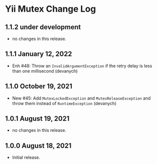 # Yii Mutex Change Log

## 1.1.2 under development

- no changes in this release.

## 1.1.1 January 12, 2022

- Enh #48: Throw an `InvalidArgumentException` if the retry delay is less than one millisecond (devanych)

## 1.1.0 October 19, 2021

- New #45: Add `MutexLockedException` and `MutexReleaseException` and throw them instead of `RuntimeException` (devanych)

## 1.0.1 August 19, 2021

- no changes in this release.

## 1.0.0 August 18, 2021

- Initial release.
